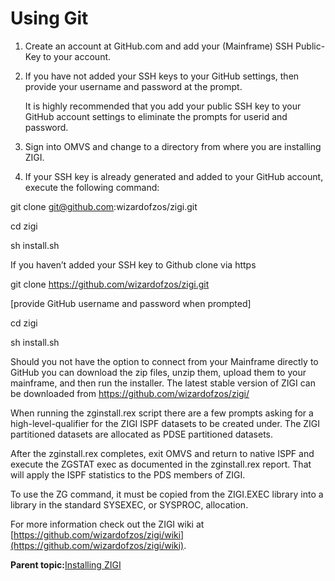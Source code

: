 # Using Git

1.  Create an account at GitHub.com and add your \(Mainframe\) SSH Public-Key to your account.
2.  If you have not added your SSH keys to your GitHub settings, then provide your username and password at the prompt.

    It is highly recommended that you add your public SSH key to your GitHub account settings to eliminate the prompts for userid and password.

3.  Sign into OMVS and change to a directory from where you are installing ZIGI.
4.  If your SSH key is already generated and added to your GitHub account, execute the following command:

git clone git@github.com:wizardofzos/zigi.git

cd zigi

sh install.sh

If you haven’t added your SSH key to Github clone via https

git clone https://github.com/wizardofzos/zigi.git

\[provide GitHub username and password when prompted\]

cd zigi

sh install.sh

Should you not have the option to connect from your Mainframe directly to GitHub you can download the zip files, unzip them, upload them to your mainframe, and then run the installer. The latest stable version of ZIGI can be downloaded from https://github.com/wizardofzos/zigi/

When running the zginstall.rex script there are a few prompts asking for a high-level-qualifier for the ZIGI ISPF datasets to be created under. The ZIGI partitioned datasets are allocated as PDSE partitioned datasets.

After the zginstall.rex completes, exit OMVS and return to native ISPF and execute the ZGSTAT exec as documented in the zginstall.rex report. That will apply the ISPF statistics to the PDS members of ZIGI.

To use the ZG command, it must be copied from the ZIGI.EXEC library into a library in the standard SYSEXEC, or SYSPROC, allocation.

For more information check out the ZIGI wiki at [https://github.com/wizardofzos/zigi/wiki](https://github.com/wizardofzos/zigi/wiki).

**Parent topic:**[Installing ZIGI](zOS_ISPF_Git_Interface_Users_Guide_V3R0_installing_zigi.html)

